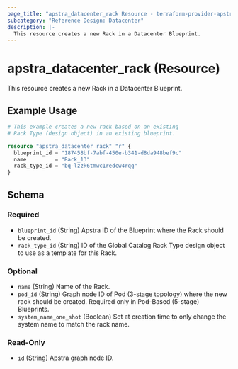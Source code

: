```yaml
---
page_title: "apstra_datacenter_rack Resource - terraform-provider-apstra"
subcategory: "Reference Design: Datacenter"
description: |-
  This resource creates a new Rack in a Datacenter Blueprint.
---
```


# apstra_datacenter_rack (Resource)

This resource creates a new Rack in a Datacenter Blueprint.


## Example Usage

```terraform
# This example creates a new rack based on an existing
# Rack Type (design object) in an existing blueprint.

resource "apstra_datacenter_rack" "r" {
  blueprint_id = "187458bf-7abf-450e-b341-d8da948bef9c"
  name         = "Rack_13"
  rack_type_id = "bq-lzzk6tmwc1redcw4rqg"
}
```

<!-- schema generated by tfplugindocs -->
## Schema

### Required

- `blueprint_id` (String) Apstra ID of the Blueprint where the Rack should be created.
- `rack_type_id` (String) ID of the Global Catalog Rack Type design object to use as a template for this Rack.

### Optional

- `name` (String) Name of the Rack.
- `pod_id` (String) Graph node ID of Pod (3-stage topology) where the new rack should be created. Required only in Pod-Based (5-stage) Blueprints.
- `system_name_one_shot` (Boolean) Set at creation time to only change the system name to match the rack name.

### Read-Only

- `id` (String) Apstra graph node ID.



